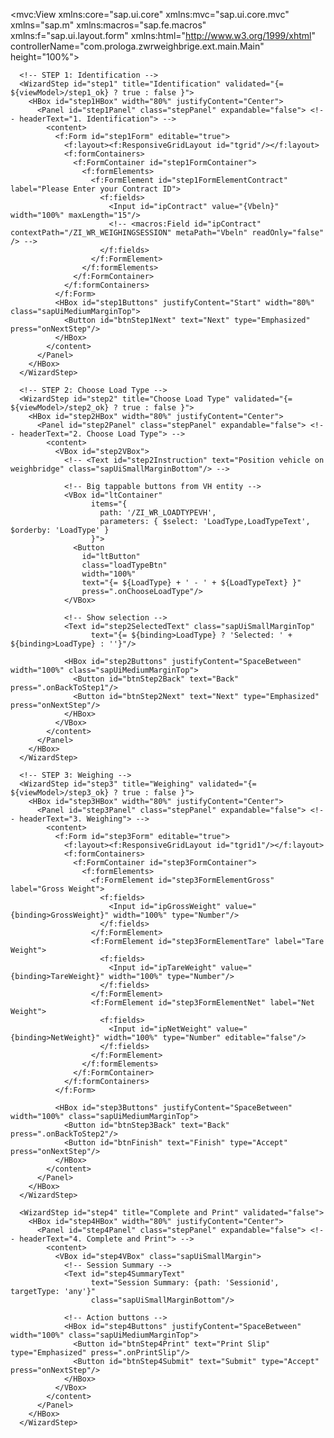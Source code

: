 <mvc:View xmlns:core="sap.ui.core" xmlns:mvc="sap.ui.core.mvc" xmlns="sap.m" xmlns:macros="sap.fe.macros" xmlns:f="sap.ui.layout.form"
xmlns:html="http://www.w3.org/1999/xhtml" controllerName="com.prologa.zwrweighbrige.ext.main.Main"
height="100%">
<Page id="Main" class="myApp" >
<content>
<Wizard id="weighingWizard" complete="onWizardComplete" >

      <!-- STEP 1: Identification -->
      <WizardStep id="step1" title="Identification" validated="{= ${viewModel>/step1_ok} ? true : false }">
        <HBox id="step1HBox" width="80%" justifyContent="Center">
          <Panel id="step1Panel" class="stepPanel" expandable="false"> <!-- headerText="1. Identification"> -->
            <content>
              <f:Form id="step1Form" editable="true">
                <f:layout><f:ResponsiveGridLayout id="tgrid"/></f:layout>
                <f:formContainers>
                  <f:FormContainer id="step1FormContainer">
                    <f:formElements>
                      <f:FormElement id="step1FormElementContract" label="Please Enter your Contract ID">
                        <f:fields>
                          <Input id="ipContract" value="{Vbeln}" width="100%" maxLength="15"/>  
                          <!-- <macros:Field id="ipContract" contextPath="/ZI_WR_WEIGHINGSESSION" metaPath="Vbeln" readOnly="false"  /> -->
                        </f:fields>
                      </f:FormElement>
                    </f:formElements>
                  </f:FormContainer>
                </f:formContainers>
              </f:Form>
              <HBox id="step1Buttons" justifyContent="Start" width="80%" class="sapUiMediumMarginTop">
                <Button id="btnStep1Next" text="Next" type="Emphasized" press="onNextStep"/>
              </HBox>
            </content>
          </Panel>
        </HBox>
      </WizardStep>

      <!-- STEP 2: Choose Load Type -->
      <WizardStep id="step2" title="Choose Load Type" validated="{= ${viewModel>/step2_ok} ? true : false }">
        <HBox id="step2HBox" width="80%" justifyContent="Center">
          <Panel id="step2Panel" class="stepPanel" expandable="false"> <!-- headerText="2. Choose Load Type"> -->
            <content>
              <VBox id="step2VBox">
                <!-- <Text id="step2Instruction" text="Position vehicle on weighbridge" class="sapUiSmallMarginBottom"/> -->

                <!-- Big tappable buttons from VH entity -->
                <VBox id="ltContainer"
                      items="{
                        path: '/ZI_WR_LOADTYPEVH',
                        parameters: { $select: 'LoadType,LoadTypeText', $orderby: 'LoadType' }
                      }">
                  <Button
                    id="ltButton"
                    class="loadTypeBtn"
                    width="100%"
                    text="{= ${LoadType} + ' - ' + ${LoadTypeText} }"
                    press=".onChooseLoadType"/>
                </VBox>

                <!-- Show selection -->
                <Text id="step2SelectedText" class="sapUiSmallMarginTop"
                      text="{= ${binding>LoadType} ? 'Selected: ' + ${binding>LoadType} : ''}"/>

                <HBox id="step2Buttons" justifyContent="SpaceBetween" width="100%" class="sapUiMediumMarginTop">
                  <Button id="btnStep2Back" text="Back" press=".onBackToStep1"/>
                  <Button id="btnStep2Next" text="Next" type="Emphasized" press="onNextStep"/>
                </HBox>
              </VBox>
            </content>
          </Panel>
        </HBox>
      </WizardStep>

      <!-- STEP 3: Weighing -->
      <WizardStep id="step3" title="Weighing" validated="{= ${viewModel>/step3_ok} ? true : false }">
        <HBox id="step3HBox" width="80%" justifyContent="Center">
          <Panel id="step3Panel" class="stepPanel" expandable="false"> <!-- headerText="3. Weighing"> -->
            <content>
              <f:Form id="step3Form" editable="true">
                <f:layout><f:ResponsiveGridLayout id="tgrid1"/></f:layout>
                <f:formContainers>
                  <f:FormContainer id="step3FormContainer">
                    <f:formElements>
                      <f:FormElement id="step3FormElementGross" label="Gross Weight">
                        <f:fields>
                          <Input id="ipGrossWeight" value="{binding>GrossWeight}" width="100%" type="Number"/>
                        </f:fields>
                      </f:FormElement>
                      <f:FormElement id="step3FormElementTare" label="Tare Weight">
                        <f:fields>
                          <Input id="ipTareWeight" value="{binding>TareWeight}" width="100%" type="Number"/>
                        </f:fields>
                      </f:FormElement>
                      <f:FormElement id="step3FormElementNet" label="Net Weight">
                        <f:fields>
                          <Input id="ipNetWeight" value="{binding>NetWeight}" width="100%" type="Number" editable="false"/>
                        </f:fields>
                      </f:FormElement>
                    </f:formElements>
                  </f:FormContainer>
                </f:formContainers>
              </f:Form>

              <HBox id="step3Buttons" justifyContent="SpaceBetween" width="100%" class="sapUiMediumMarginTop">
                <Button id="btnStep3Back" text="Back" press=".onBackToStep2"/>
                <Button id="btnFinish" text="Finish" type="Accept" press="onNextStep"/>
              </HBox>
            </content>
          </Panel>
        </HBox>
      </WizardStep>
 <!-- STEP 4: Complete and Print -->
      <WizardStep id="step4" title="Complete and Print" validated="false">
        <HBox id="step4HBox" width="80%" justifyContent="Center">
          <Panel id="step4Panel" class="stepPanel" expandable="false"> <!-- headerText="4. Complete and Print"> -->
            <content>
              <VBox id="step4VBox" class="sapUiSmallMargin">
                <!-- Session Summary -->
                <Text id="step4SummaryText"
                      text="Session Summary: {path: 'Sessionid', targetType: 'any'}"
                      class="sapUiSmallMarginBottom"/>

                <!-- Action buttons -->
                <HBox id="step4Buttons" justifyContent="SpaceBetween" width="100%" class="sapUiMediumMarginTop">
                  <Button id="btnStep4Print" text="Print Slip" type="Emphasized" press=".onPrintSlip"/>
                  <Button id="btnStep4Submit" text="Submit" type="Accept" press="onNextStep"/>
                </HBox>
              </VBox>
            </content>
          </Panel>
        </HBox>
      </WizardStep>
</Wizard>
</content>
</Page>
</mvc:View>

